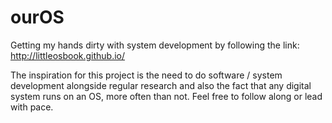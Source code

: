 # ourOS
Getting my hands dirty with system development by following the link:
  http://littleosbook.github.io/

The inspiration for this project is the need to do software / system development 
alongside regular research and also the fact that any digital system runs on an
OS, more often than not. Feel free to follow along or lead with pace.  